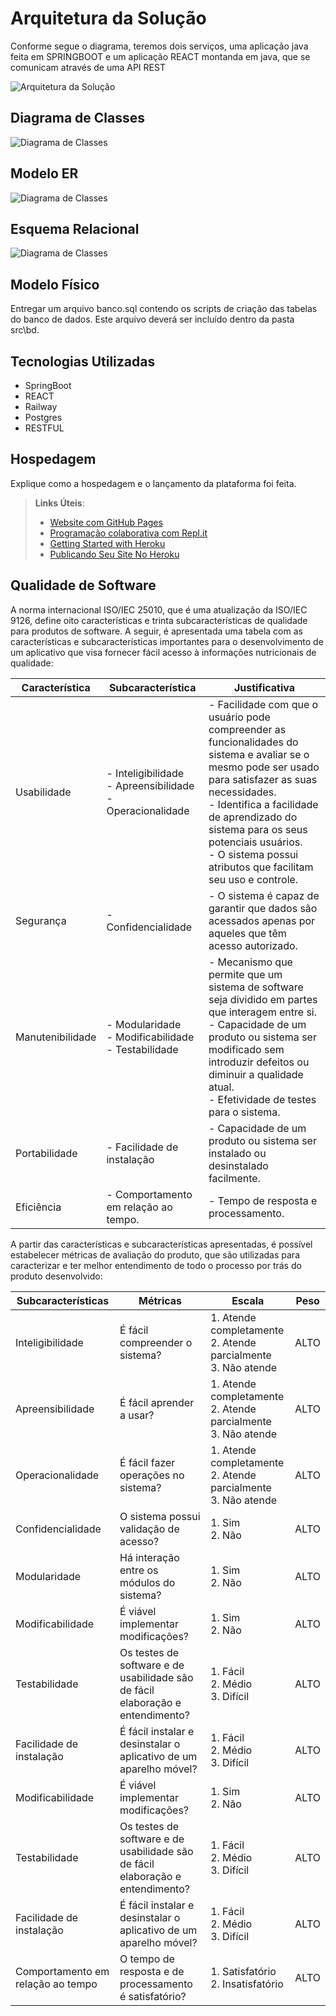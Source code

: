 # Arquitetura da Solução


Conforme segue o diagrama, teremos dois serviços, uma aplicação java feita em SPRINGBOOT e um aplicação REACT montanda em java, que se comunicam através de uma API REST

![Arquitetura da Solução](img/Arquitetura.png)

## Diagrama de Classes

![Diagrama de Classes](img/DiagramaDeClasses.png)

## Modelo ER

![Diagrama de Classes](img/DiagramaER.png)

## Esquema Relacional

![Diagrama de Classes](img/diagramaRelacional.png)


## Modelo Físico

Entregar um arquivo banco.sql contendo os scripts de criação das tabelas do banco de dados. Este arquivo deverá ser incluído dentro da pasta src\bd.

## Tecnologias Utilizadas

- SpringBoot
- REACT
- Railway
- Postgres
- RESTFUL
## Hospedagem

Explique como a hospedagem e o lançamento da plataforma foi feita.

> **Links Úteis**:
>
> - [Website com GitHub Pages](https://pages.github.com/)
> - [Programação colaborativa com Repl.it](https://repl.it/)
> - [Getting Started with Heroku](https://devcenter.heroku.com/start)
> - [Publicando Seu Site No Heroku](http://pythonclub.com.br/publicando-seu-hello-world-no-heroku.html)

## Qualidade de Software

A norma internacional ISO/IEC 25010, que é uma atualização da ISO/IEC 9126, define oito características e trinta subcaracterísticas de qualidade para produtos de software. A seguir, é apresentada uma tabela com as características e subcaracterísticas importantes para o desenvolvimento de um aplicativo que visa fornecer fácil acesso à informações nutricionais de qualidade:

| Característica | Subcaracterística | Justificativa |
|----------------|-------------------|---------------|
| Usabilidade    | - Inteligibilidade<br> - Apreensibilidade <br> - Operacionalidade | - Facilidade com que o usuário pode compreender as funcionalidades  do sistema e avaliar se o mesmo pode ser usado para satisfazer as suas necessidades. <br> - Identifica a facilidade de aprendizado do sistema para os seus potenciais usuários. <br> - O sistema possui atributos que facilitam seu uso e controle.<br>|
| Segurança | - Confidencialidade | - O sistema é capaz de garantir que dados são acessados apenas por aqueles que têm acesso autorizado. |
| Manutenibilidade | - Modularidade <br> - Modificabilidade<br> - Testabilidade<br>| - Mecanismo que permite que um sistema de software seja dividido em partes que interagem entre si.<br> - Capacidade de um produto ou sistema ser modificado sem introduzir defeitos ou diminuir a qualidade atual.<br> - Efetividade de testes para o sistema.|
| Portabilidade | - Facilidade de instalação | - Capacidade de um produto ou sistema ser instalado ou desinstalado facilmente.|
| Eficiência |- Comportamento em relação ao tempo. | - Tempo de resposta e processamento. |

A partir das características e subcaracterísticas apresentadas, é possível estabelecer métricas de avaliação do produto, que são utilizadas para caracterizar e ter melhor entendimento de todo o processo por trás do produto desenvolvido:

| Subcaracterísticas | Métricas | Escala | Peso |
|--------------------------|-------------|-----------|--------|
| Inteligibilidade | É fácil compreender o sistema? | 1. Atende completamente <br> 2. Atende parcialmente <br> 3. Não atende |ALTO|
| Apreensibilidade | É fácil aprender a usar? | 1. Atende completamente <br> 2. Atende parcialmente <br> 3. Não atende |ALTO|
| Operacionalidade | É fácil fazer operações no sistema? | 1. Atende completamente <br> 2. Atende parcialmente <br> 3. Não atende |ALTO|
| Confidencialidade | O sistema possui validação de acesso? | 1. Sim<br> 2. Não | ALTO |
| Modularidade | Há interação entre os módulos do sistema? | 1. Sim <br> 2. Não |ALTO|
| Modificabilidade | É viável implementar modificações? | 1. Sim <br> 2. Não |ALTO|
| Testabilidade | Os testes de software e de usabilidade são de fácil elaboração e entendimento? | 1. Fácil<br> 2. Médio<br> 3. Difícil<br> |ALTO|
| Facilidade de instalação | É fácil instalar e desinstalar o aplicativo de um aparelho móvel? | 1. Fácil<br> 2. Médio<br> 3. Difícil<br> |ALTO|
| Modificabilidade | É viável implementar modificações? |  1. Sim<br> 2. Não | ALTO |
| Testabilidade | Os testes de software e de usabilidade são de fácil elaboração e entendimento? | 1. Fácil<br> 2. Médio<br> 3. Difícil<br> |ALTO|
| Facilidade de instalação | É fácil instalar e desinstalar o aplicativo de um aparelho móvel? | 1. Fácil<br> 2. Médio<br> 3. Difícil<br> |ALTO|
| Comportamento em relação ao tempo | O tempo de resposta e de processamento é satisfatório?| 1. Satisfatório<br> 2. Insatisfatório | ALTO | 

